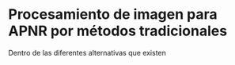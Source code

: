 # Procesamiento de imagen para APNR por métodos tradicionales


Dentro de las diferentes alternativas que existen 